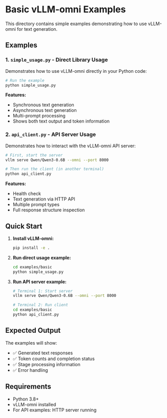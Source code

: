 # Basic vLLM-omni Examples

This directory contains simple examples demonstrating how to use vLLM-omni for text generation.

## Examples

### 1. `simple_usage.py` - Direct Library Usage

Demonstrates how to use vLLM-omni directly in your Python code:

```bash
# Run the example
python simple_usage.py
```

**Features:**
- Synchronous text generation
- Asynchronous text generation  
- Multi-prompt processing
- Shows both text output and token information

### 2. `api_client.py` - API Server Usage

Demonstrates how to interact with the vLLM-omni API server:

```bash
# First, start the server
vllm serve Qwen/Qwen3-0.6B --omni --port 8000

# Then run the client (in another terminal)
python api_client.py
```

**Features:**
- Health check
- Text generation via HTTP API
- Multiple prompt types
- Full response structure inspection

## Quick Start

1. **Install vLLM-omni:**
   ```bash
   pip install -e .
   ```

2. **Run direct usage example:**
   ```bash
   cd examples/basic
   python simple_usage.py
   ```

3. **Run API server example:**
   ```bash
   # Terminal 1: Start server
   vllm serve Qwen/Qwen3-0.6B --omni --port 8000
   
   # Terminal 2: Run client
   cd examples/basic
   python api_client.py
   ```

## Expected Output

The examples will show:
- ✅ Generated text responses
- ✅ Token counts and completion status
- ✅ Stage processing information
- ✅ Error handling

## Requirements

- Python 3.8+
- vLLM-omni installed
- For API examples: HTTP server running

